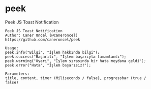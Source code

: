 # peek
Peek JS Toast Notification

    Peek JS Toast Notification
    Author: Caner Oncel (@caneroncel)
    https://github.com/caneroncel/peek

    Usage:
    peek.info("Bilgi", "İşlem hakkında bilgi");
    peek.success("Başarılı", "İşlem başarıyla tamamlandı");
    peek.warning("Uyarı", "İşlem sırasında bir hata meydana geldi");
    peek.error("Hata", "İşlem başarısız!");

    Parameters:
    title, content, timer (Miliseconds / false), progressbar (true / false)
